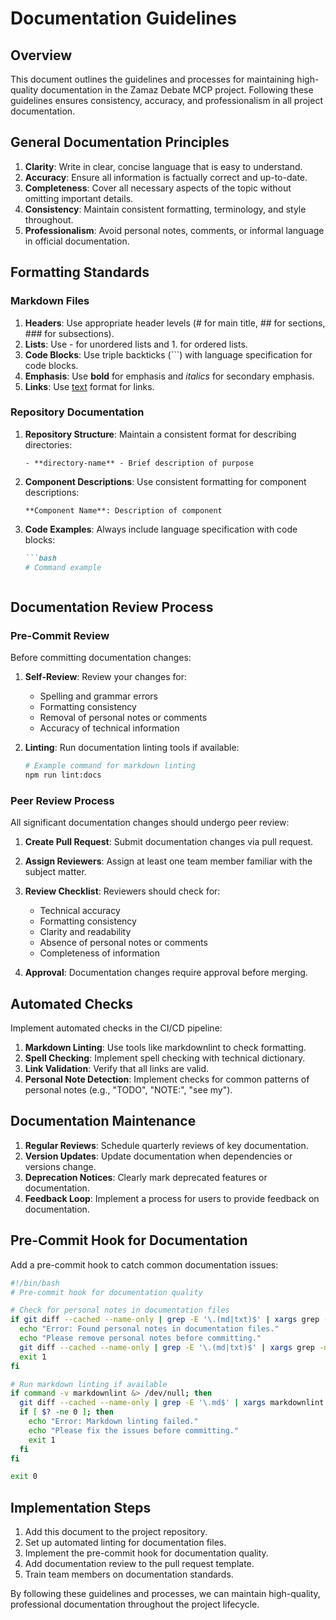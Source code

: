 # Documentation Guidelines

## Overview

This document outlines the guidelines and processes for maintaining high-quality documentation in the Zamaz Debate MCP project. Following these guidelines ensures consistency, accuracy, and professionalism in all project documentation.

## General Documentation Principles

1. **Clarity**: Write in clear, concise language that is easy to understand.
2. **Accuracy**: Ensure all information is factually correct and up-to-date.
3. **Completeness**: Cover all necessary aspects of the topic without omitting important details.
4. **Consistency**: Maintain consistent formatting, terminology, and style throughout.
5. **Professionalism**: Avoid personal notes, comments, or informal language in official documentation.

## Formatting Standards

### Markdown Files

1. **Headers**: Use appropriate header levels (# for main title, ## for sections, ### for subsections).
2. **Lists**: Use - for unordered lists and 1. for ordered lists.
3. **Code Blocks**: Use triple backticks (```) with language specification for code blocks.
4. **Emphasis**: Use **bold** for emphasis and *italics* for secondary emphasis.
5. **Links**: Use [text](URL) format for links.

### Repository Documentation

1. **Repository Structure**: Maintain a consistent format for describing directories:
   ```
   - **directory-name** - Brief description of purpose
   ```

2. **Component Descriptions**: Use consistent formatting for component descriptions:
   ```
   **Component Name**: Description of component
   ```

3. **Code Examples**: Always include language specification with code blocks:
   ```markdown
   ```bash
   # Command example
   ```
   ```

## Documentation Review Process

### Pre-Commit Review

Before committing documentation changes:

1. **Self-Review**: Review your changes for:
   - Spelling and grammar errors
   - Formatting consistency
   - Removal of personal notes or comments
   - Accuracy of technical information

2. **Linting**: Run documentation linting tools if available:
   ```bash
   # Example command for markdown linting
   npm run lint:docs
   ```

### Peer Review Process

All significant documentation changes should undergo peer review:

1. **Create Pull Request**: Submit documentation changes via pull request.
2. **Assign Reviewers**: Assign at least one team member familiar with the subject matter.
3. **Review Checklist**: Reviewers should check for:
   - Technical accuracy
   - Formatting consistency
   - Clarity and readability
   - Absence of personal notes or comments
   - Completeness of information

4. **Approval**: Documentation changes require approval before merging.

## Automated Checks

Implement automated checks in the CI/CD pipeline:

1. **Markdown Linting**: Use tools like markdownlint to check formatting.
2. **Spell Checking**: Implement spell checking with technical dictionary.
3. **Link Validation**: Verify that all links are valid.
4. **Personal Note Detection**: Implement checks for common patterns of personal notes (e.g., "TODO", "NOTE:", "see my").

## Documentation Maintenance

1. **Regular Reviews**: Schedule quarterly reviews of key documentation.
2. **Version Updates**: Update documentation when dependencies or versions change.
3. **Deprecation Notices**: Clearly mark deprecated features or documentation.
4. **Feedback Loop**: Implement a process for users to provide feedback on documentation.

## Pre-Commit Hook for Documentation

Add a pre-commit hook to catch common documentation issues:

```bash
#!/bin/bash
# Pre-commit hook for documentation quality

# Check for personal notes in documentation files
if git diff --cached --name-only | grep -E '\.(md|txt)$' | xargs grep -l -E 'TODO|FIXME|NOTE:|see my|my note' > /dev/null; then
  echo "Error: Found personal notes in documentation files."
  echo "Please remove personal notes before committing."
  git diff --cached --name-only | grep -E '\.(md|txt)$' | xargs grep -n -E 'TODO|FIXME|NOTE:|see my|my note'
  exit 1
fi

# Run markdown linting if available
if command -v markdownlint &> /dev/null; then
  git diff --cached --name-only | grep -E '\.md$' | xargs markdownlint
  if [ $? -ne 0 ]; then
    echo "Error: Markdown linting failed."
    echo "Please fix the issues before committing."
    exit 1
  fi
fi

exit 0
```

## Implementation Steps

1. Add this document to the project repository.
2. Set up automated linting for documentation files.
3. Implement the pre-commit hook for documentation quality.
4. Add documentation review to the pull request template.
5. Train team members on documentation standards.

By following these guidelines and processes, we can maintain high-quality, professional documentation throughout the project lifecycle.